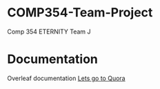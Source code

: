 # COMP354-Team-Project
Comp 354 ETERNITY Team J
# Documentation
Overleaf documentation [Lets go to Quora](https://www.quora.com)

